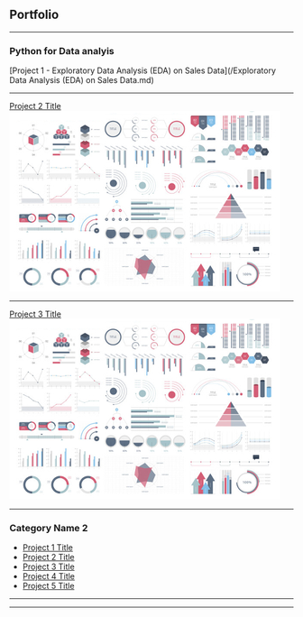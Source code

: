 ## Portfolio

---

### Python for Data analyis 

[Project 1 - Exploratory Data Analysis (EDA) on Sales Data](/Exploratory Data Analysis (EDA) on Sales Data.md)


---
[Project 2 Title](/pdf/sample_presentation.pdf)
<img src="images/dummy_thumbnail.jpg?raw=true"/>

---
[Project 3 Title](https://github.com/catalinstan88/catalinstan88.github.io/blob/addacbab9d5d839292617ce6e4e7e8dc89a6b534/portofolio/python/frida_project.ipynb) 
<img src="images/dummy_thumbnail.jpg?raw=true"/>

---

### Category Name 2

- [Project 1 Title](http://example.com/)
- [Project 2 Title](http://example.com/)
- [Project 3 Title](http://example.com/)
- [Project 4 Title](http://example.com/)
- [Project 5 Title](http://example.com/)

---




---

